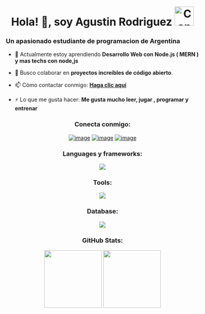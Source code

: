 <h1 align="center">Hola! 👋, soy Agustin Rodriguez <img src="https://cdn3.emoji.gg/emojis/14305-conan-daumen-hoch.png" width="50px" height="50px" alt="Conan_Daumen_hoch"></h1>
<h3>Un apasionado estudiante de programacion de Argentina </h3>



- 🌱 Actualmente estoy aprendiendo **Desarrollo Web con Node.js ( MERN ) y mas techs con node,js**

- 👯 Busco colaborar en **proyectos increíbles de código abierto**.

- 📫 Cómo contactar conmigo: **[Haga clic aquí](https://www.linkedin.com/in/agustin-rodriguez-ponce-7779b311b/)**

- ⚡ Lo que me gusta hacer: **Me gusta mucho leer, jugar , programar y entrenar**

<h3 align="center">Conecta conmigo:</h3>
<div align="center"
>

[![image](https://skillicons.dev/icons?i=instagram)](https://www.instagram.com/agustin.rp/)
[![image](https://skillicons.dev/icons?i=gmail)](mailto:agustin.mrp89@gmail.com)
[![image](https://skillicons.dev/icons?i=linkedin)](https://www.linkedin.com/in/agustinrp89/)
</div>

<h3 align="center">Languages y frameworks:</h3>

<p align="center">
  <a href="https://skillicons.dev">
    <img src="https://skillicons.dev/icons?i=laravel,php,js,html,css,nodejs,nextjs,express,nestjs,react,tailwind,bootstrap&perline=5" />
  </a>
</p>

<h3 align="center">Tools:</h3>

<p align="center">
  <a href="https://skillicons.dev">
    <img src="https://skillicons.dev/icons?i=visualstudio,git,github,notion,figma,aws,jenkins,docker,postman,selenmium,discord&perline=5" />
  </a>
</p>

<h3 align="center">Database:</h3>

<p align="center">
  <a href="https://skillicons.dev">
    <img src="https://skillicons.dev/icons?i=mysql,mongodb,firebase&perline=5" />
  </a>
</p>

<h3 align="center">GitHub Stats:</h3>

<p align= "center">
  <img height= "150" src="https://github-readme-stats.vercel.app/api?username=agustinrp89&theme=dark&show_icons=true&include_all_commits=true" />
  <img height= "150" src="https://github-readme-stats.vercel.app/api/top-langs/?username=agustinrp89&theme=dark&langs_count=5&layout=compact&hide=yacc,c%2B%2B,gdscript,cmake,html,css,blade" />
</p>
